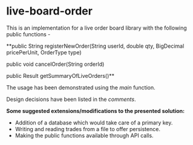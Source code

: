# live-board-order

This is an implementation for a live order board library with the following public functions -

**public String registerNewOrder(String userId, double qty, BigDecimal pricePerUnit, OrderType type)

public void cancelOrder(String orderId)

public Result getSummaryOfLiveOrders()**

The usage has been demonstrated using the *main* function.

Design decisions have been listed in the *comments*.


**Some suggested extensions/modifications to the presented solution:**
- Addition of a database which would take care of a primary key.
- Writing and reading trades from a file to offer persistence.
- Making the public functions available through API calls.
